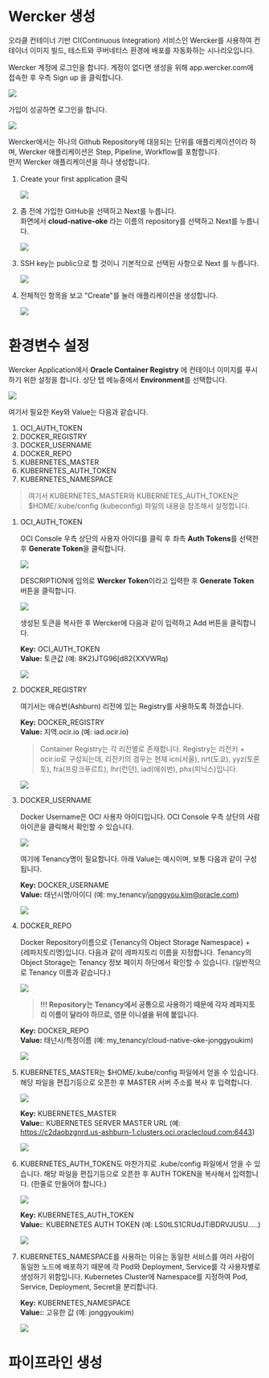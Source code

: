 # Wercker 생성

오라클 컨테이너 기반 CI(Continuous Integration) 서비스인 Wercker를 사용하여 컨테이너 이미지 빌드, 테스트와 쿠버네티스 환경에 배포를 자동화하는 시나리오입니다.

Wercker 계정에 로그인을 합니다. 계정이 없다면 생성을 위해 app.wercker.com에 접속한 후 우측 Sign up 을 클릭합니다.

![](images/wercker1.png)

가입이 성공하면 로그인을 합니다.

![](images/wercker2.png)

Wercker에서는 하나의 Github Repository에 대응되는 단위를 애플리케이션이라 하며, Wercker 애플리케이션은 Step, Pipeline, Workflow를 포함합니다.  
먼저 Wercker 애플리케이션을 하나 생성합니다.

1. Create your first application 클릭

    ![](images/wercker3.png)

1. 좀 전에 가입한 GitHub을 선택하고 Next를 누릅니다.  
화면에서 **cloud-native-oke** 라는 이름의 repository를 선택하고 Next를 누릅니다.

    ![](images/wercker4.png)

1. SSH key는 public으로 할 것이니 기본적으로 선택된 사항으로 Next 를 누릅니다.

    ![](images/wercker5.png)

1. 전체적인 항목을 보고 "Create"를 눌러 애플리케이션을 생성합니다.

    ![](images/wercker6.png)


# 환경변수 설정

Wercker Application에서 **Oracle Container Registry** 에 컨테이너 이미지를 푸시하기 위한 설정을 합니다. 상단 탭 메뉴중에서 **Environment**를 선택합니다.

![](images/wercker-env.png)

여기서 필요한 Key와 Value는 다음과 같습니다. 

1. OCI_AUTH_TOKEN
1. DOCKER_REGISTRY
1. DOCKER_USERNAME
1. DOCKER_REPO
1. KUBERNETES_MASTER
1. KUBERNETES_AUTH_TOKEN
1. KUBERNETES_NAMESPACE
    

> 여기서 KUBERNETES_MASTER와 KUBERNETES_AUTH_TOKEN은 $HOME/.kube/config (kubeconfig) 파일의 내용을 참조해서 설정합니다.

1. OCI_AUTH_TOKEN

    OCI Console 우측 상단의 사용자 아이디를 클릭 후 좌측 **Auth Tokens**를 선택한 후 **Generate Token**을 클릭합니다.
    
    ![](images/wercker7.png)
    
    DESCRIPTION에 임의로 **Wercker Token**이라고 입력한 후 **Generate Token** 버튼을 클릭합니다.

    ![](images/wercker8.png)
    
    생성된 토큰을 복사한 후 Wercker에 다음과 같이 입력하고 Add 버튼을 클릭합니다.

    **Key:** OCI_AUTH_TOKEN  
    **Value:** 토큰값 (예: 8K2}JTG96[d82{XXVWRq)

    ![](images/wercker9.png)
    
1. DOCKER_REGISTRY

    여기서는 애슈번(Ashburn) 리전에 있는 Registry를 사용하도록 하겠습니다.

    **Key:** DOCKER_REGISTRY  
    **Value:** 지역.ocir.io (예: iad.ocir.io)

    > Container Registry는 각 리전별로 존재합니다. Registry는 리전키 + ocir.io로 구성되는데, 리전키의 경우는 현재 icn(서울), nrt(도쿄), yyz(토론토), fra(프랑크푸르트), lhr(런던), iad(애쉬번), phx(피닉스)입니다. 

    ![](images/wercker10.png)
    
1. DOCKER_USERNAME

    Docker Username은 OCI 사용자 아이디입니다. OCI Console 우측 상단의 사람 아이콘을 클릭해서 확인할 수 있습니다. 

    ![](images/wercker11.png)

    여기에 Tenancy명이 필요합니다. 아래 Value는 예시이며, 보통 다음과 같이 구성됩니다.

    **Key:** DOCKER_USERNAME  
    **Value:** 태넌시명/아이디 (예: my_tenancy/jonggyou.kim@oracle.com)

    ![](images/wercker12.png)

1. DOCKER_REPO
    
    Docker Repository이름으로 {Tenancy의 Object Storage Namespace} + {레파지토리명}입니다. 다음과 같이 레파지토리 이름을 지정합니다. Tenancy의 Object Storage는 Tenancy 정보 페이지 하단에서 확인할 수 있습니다. (일반적으로 Tenancy 이름과 같습니다.)

    ![](images/wercker13.png)
    
    >**!!! Repository는 Tenancy에서 공통으로 사용하기 때문에 각자 레파지토리 이름이 달라야 하므로, 영문 이니셜을 뒤에 붙입니다.**

    **Key:** DOCKER_REPO  
    **Value:** 태넌시/특정이름 (예: my_tenancy/cloud-native-oke-jonggyoukim)

    ![](images/wercker14.png)

1. KUBERNETES_MASTER는 $HOME/.kube/config 파일에서 얻을 수 있습니다. 해당 파일을 편집기등으로 오픈한 후 MASTER 서버 주소를 복사 후 입력합니다.

    ![](images/wercker15.png)

    **Key:** KUBERNETES_MASTER  
    **Value:**: KUBERNETES SERVER MASTER URL (예: https://c2daobzgnrd.us-ashburn-1.clusters.oci.oraclecloud.com:6443)

    ![](images/wercker16.png)

1. KUBERNETES_AUTH_TOKEN도 마찬가지로 .kube/config 파일에서 얻을 수 있습니다. 해당 파일을 편집기등으로 오픈한 후 AUTH TOKEN을 복사해서 입력합니다. (한줄로 만들어야 합니다.)

    ![](images/wercker17.png)

    **Key:** KUBERNETES_AUTH_TOKEN  
    **Value:**: KUBERNETES AUTH TOKEN (예: LS0tLS1CRUdJTiBDRVJUSU.....)

    ![](images/wercker18.png)


1. KUBERNETES_NAMESPACE를 사용하는 이유는 동일한 서비스를 여러 사람이 동일한 노드에 배포하기 때문에 각 Pod와 Deployment, Service를 각 사용자별로 생성하기 위함입니다. Kubernetes Cluster에 Namespace를 지정하여 Pod, Service, Deployment, Secret을 분리합니다. 

    **Key:** KUBERNETES_NAMESPACE  
    **Value:**: 고유한 값 (예: jonggyoukim)

    ![](images/wercker19.png)



# 파이프라인 생성

